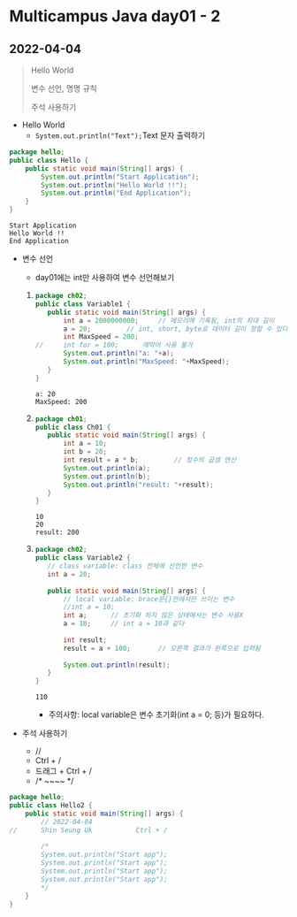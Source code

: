# Multicampus Java day01 - 2
## 2022-04-04

> Hello World
>
> 변수 선언, 명명 규칙
>
> 주석 사용하기



- Hello World
  - `System.out.println("Text");`Text 문자 출력하기


```java
package hello;
public class Hello {
	public static void main(String[] args) {
		System.out.println("Start Application");
		System.out.println("Hello World !!");
		System.out.println("End Application");
	}
}
```

```결과
Start Application
Hello World !!
End Application
```



- 변수 선언

  - day01에는 int만 사용하여 변수 선언해보기

  1. ```java
     package ch02;
     public class Variable1 {
     	public static void main(String[] args) {
     		int a = 2000000000;		// 메모리에 기록됨, int의 최대 길이
     		a = 20;			// int, short, byte로 데이터 길이 정할 수 있다.
     		int MaxSpeed = 200;
     //		int for = 100;		예약어 사용 불가
     		System.out.println("a: "+a);
     		System.out.println("MaxSpeed: "+MaxSpeed);
     	}
     }
     ```

     ```결과
     a: 20
     MaxSpeed: 200
     ```

     

  2. ```java
     package ch01;
     public class Ch01 {
     	public static void main(String[] args) {
     		int a = 10;
     		int b = 20;
     		int result = a * b;			// 정수의 곱셈 연산
     		System.out.println(a);
     		System.out.println(b);
     		System.out.println("result: "+result);
     	}
     }
     ```

     ```결과
     10
     20
     result: 200
     ```

     

  3. ```java
     package ch02;
     public class Variable2 {
     	// class variable: class 전체에 선언한 변수
     	int a = 20;
     	
     	public static void main(String[] args) {
     		// local variable: brace문{}안에서만 쓰이는 변수
     		//int a = 10;
     		int a;		// 초기화 하지 않은 상태에서는 변수 사용X
     		a = 10;		// int a = 10과 같다
     		
     		int result;
     		result = a + 100;		// 오른쪽 결과가 왼쪽으로 입력됨
     		
     		System.out.println(result);
     	}
     }
     ```

     ```결과
     110
     ```

     + 주의사항: local variable은 변수 초기화(int a = 0; 등)가 필요하다.



- 주석 사용하기
  - //
  - Ctrl + /
  - 드래그 + Ctrl + /
  - /*  ~~~~  */

```java
package hello;
public class Hello2 {
	public static void main(String[] args) {
		// 2022-04-04
//		Shin Seung Uk			Ctrl + /
		
		/*
		System.out.println("Start app");
		System.out.println("Start app");
		System.out.println("Start app");
		System.out.println("Start app");
		*/
	}
}
```







